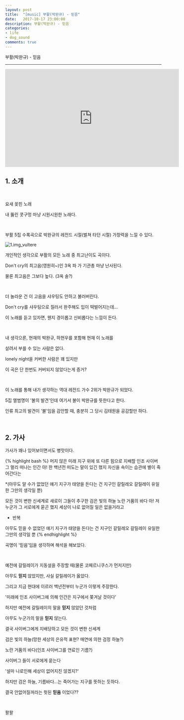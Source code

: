 ```yaml
---
layout: post
title:  "[music] 부활(박완규) - 믿음"
date:   2017-10-17 23:00:00
description: 부활(박완규) - 믿음
categories:
- life
- dog_sound
comments: true
---
```


부활(박완규) - 믿음

---

<iframe width="560" height="315" src="https://www.youtube.com/embed/iAvEwn3rLtY" frameborder="0" allowfullscreen></iframe>

<br>

## 1. 소개

<br>

요새 꽂힌 노래

내 뚫린 콧구멍 마냥 시원시원한 노래다.

<br>

부활 5집 수록곡으로 박완규의 레전드 시절(벌쳐 타던 시절) 가창력을 느낄 수 있다.

![1.img_vultere](https://lh3.googleusercontent.com/0BkOBnq_vkfPM3KKMeUqMCnuKTkeqrZ-7usaAwonz3qgPJjbQzMVxmrJRjywKkwrhC6_UB6OXLL9SvVB08jeMJ5KWwRd_HoyfCn3jodbtI46cX6JAClLGjeSXTEses0XloCD_5mLva3Env-5VDuWCI0H4cUqqWcq-pAj2gPQsaWyNfKKMiJsfFHLFH0dskklidx3Ho8Avp0D-EZQg2TZBbcjQgKsVKsoWUsGqrfaSRSAfpjl1rEU-Ap5vEzbF0SP-lv0yhcmFgXLcblNUo9KlyMxtbbgQgyHvvQPGJGDMsyI3EmTVjX5m_nhqfWQoQIqwWdZzTO6MInp_a2Bx7754Fqgmbc8QcGQsRIOCkQkIrT_wSk15DvXwMZrdw-7lMX9cUn9zsUYDmXwJavA_bB0osAsnLXLXtvCFMMRbDmcQqgwerlL8gEQJCvZ_PMOUZH63MhueNoltmlhDvGTmdXscBye9oNrsldZEXLCZxawqKX-Y9dEIqBSb_AWRX4VtCJLZy2SMHbrvj0CG_cTcbIltRNnIOPHXzLiYZzbab2k-LkaEsGZVkhWsgbLHldVOblGbRkE88JbNJHX68Pac73fXoXk5npf1IjFlo1eDj45kA=w765-h283-no)

개인적인 생각으로 부활의 모든 노래 중 최고난이도 곡이다.

Don't cry의 최고음(영원히~)인 3옥 파 가 기관총 마냥 난사된다.

물론 최고음은 그보다 높다. (3옥 솔?)

<br>

더 놀라운 건 이 고음을 샤우팅도 안하고 불러버린다.

Don't cry를 샤우팅으로 질러서 완주해도 입이 떡벌어지는데...

이 노래를 듣고 있자면, 웬지 경이롭고 신비롭다는 느낌이 든다.

<br>

내 생각으론, 현재의 박완규, 하현우를 포함해 현재 이 노래를

살려서 부를 수 있는 사람은 없다.

lonely night을 커버한 사람은 꽤 있지만

이 곡은 단 한번도 커버되지 않았다는게 증거?

<br>

이 노래를 통해 내가 생각하는 역대 레전드 가수 2위가 박완규가 되었다.

5집 앨범명이 '불의 발견'인데 여기서 불이 박완규를 뜻한다고 한다.

인류 최고의 발견이 '불'임을 감안할 때, 충분히 그 당시 김태원을 공감할만 하다.

<br>

## 2. 가사

가사가 꽤나 있어보이면서도 병맛이다.

{% highlight bash %}
머지 않은 미래 지구 위에
또 다른 힘으로 지배할
인조 사이버그
멀리 떠나는 인간
아! 한 백년전 떠도는 말이 있긴 했지
자신을 속이는 습관에 별이 죽어간다는

*(아무도 알 수가 없었던 얘기
지구가 태양을 돈다는 건
지구인 갈릴레오 갈릴레이
유일한 그만의 생각일 뿐)

모든 것이 변한 신세계로
새로이 그들이 추구한
검은 빛의 하늘
노란 거품의 바다
아! 저 누군가
그 서로에게 묻곤 했지
세상이 나로 없어질 일은
없을거라고

* 반복

아무도 믿을 수 없었던 얘기
지구가 태양을 돈다는 건
지구인 갈릴레오 갈릴레이
유일한 그만의 생각일 뿐
{% endhighlight %}

곡명이 '믿음'임을 생각하며 해석을 해보았다.

<br>

예전에 갈릴레이가 지동설을 주장할 때(물론 코페르니쿠스가 먼저지만)

아무도 **믿지** 않았지만, 사실 갈릴레이가 옳았다.

그리고 지금 현대에 이르러 백년전부터 누군가 이렇게 주장한다.

'미래에 인조 사이버그에 의해 인간은 지구에서 쫒겨날 것이다'

하지만 예전에 갈릴레이의 말을 **믿지** 않았던 것처럼

아무도 누군가의 말을 **믿지** 않는다.

결국 사이버그에게 지배당하고 모든 것이 변한 신세계

검은 빛의 하늘(망한 세상의 은유적 표현? 매연에 의한 검정 하늘?)

노란 거품의 바다(인조 사이버그를 연료인 기름?)

사이버그 들이 서로에게 묻는다

'설마 나로인해 세상이 없어지진 않겠지?'

하지만 검은 하늘, 기름바다...는 죽어가는 지구를 뜻하는 듯하다.

결국 안없어질꺼라는 헛된 **믿음** 이었다??

<br>

왈왈

